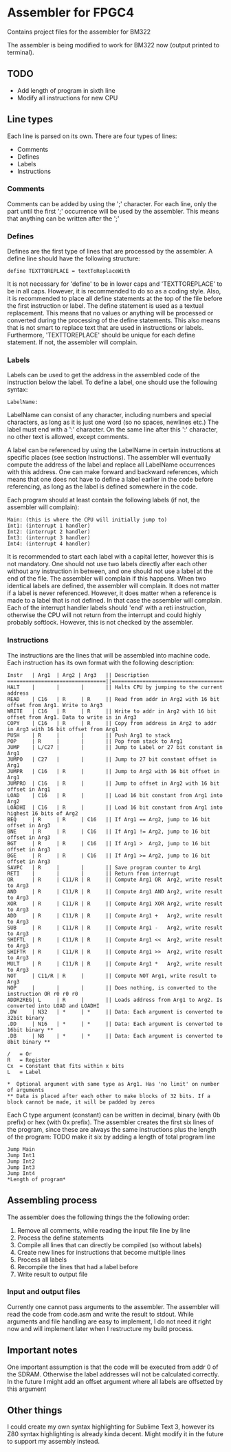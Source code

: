 # Assembler for FPGC4
Contains project files for the assembler for BM322

The assembler is being modified to work for BM322 now (output printed to terminal).

## TODO
- Add length of program in sixth line
- Modify all instructions for new CPU

## Line types
Each line is parsed on its own. There are four types of lines:
- Comments
- Defines
- Labels
- Instructions

### Comments
Comments can be added by using the ';' character. For each line, only the part until the first ';' occurrence will be used by the assembler. This means that anything can be written after the ';'

### Defines
Defines are the first type of lines that are processed by the assembler. A define line should have the following structure:
```
define TEXTTOREPLACE = textToReplaceWith
```
It is not necessary for 'define' to be in lower caps and 'TEXTTOREPLACE' to be in all caps. However, it is recommended to do so as a coding style. Also, it is recommended to place all define statements at the top of the file before the first instruction or label.
The define statement is used as a textual replacement. This means that no values or anything will be processed or converted during the processing of the define statements. This also means that is not smart to replace text that are used in instructions or labels.
Furthermore, 'TEXTTOREPLACE' should be unique for each define statement. If not, the assembler will complain.

### Labels
Labels can be used to get the address in the assembled code of the instruction below the label. To define a label, one should use the following syntax:
```
LabelName:
```
LabelName can consist of any character, including numbers and special characters, as long as it is just one word (so no spaces, newlines etc.) The label must end with a ':' character. On the same line after this ':' character, no other text is allowed, except comments.

A label can be referenced by using the LabelName in certain instructions at specific places (see section Instructions).
The assembler will eventually compute the address of the label and replace all LabelName occurrences with this address. One can make forward and backward references, which means that one does not have to define a label earlier in the code before referencing, as long as the label is defined somewhere in the code.

Each program should at least contain the following labels (if not, the assembler will complain):
```
Main: (this is where the CPU will initially jump to)
Int1: (interrupt 1 handler)
Int2: (interrupt 2 handler)
Int3: (interrupt 3 handler)
Int4: (interrupt 4 handler)
```

It is recommended to start each label with a capital letter, however this is not mandatory.
One should not use two labels directly after each other without any instruction in between, and one should not use a label at the end of the file. The assembler will complain if this happens.
When two identical labels are defined, the assembler will complain.
It does not matter if a label is never referenced.
However, it does matter when a reference is made to a label that is not defined. In that case the assembler will complain.
Each of the interrupt handler labels should 'end' with a reti instruction, otherwise the CPU will not return from the interrupt and could highly probably softlock. However, this is not checked by the assembler.

### Instructions
The instructions are the lines that will be assembled into machine code. Each instruction has its own format with the following description:
```
Instr   | Arg1  | Arg2 | Arg3   || Description
================================||=====================================================================
HALT    |       |       |       || Halts CPU by jumping to the current address
READ    | C16   | R     | R     || Read from addr in Arg2 with 16 bit offset from Arg1. Write to Arg3
WRITE   | C16   | R     | R     || Write to addr in Arg2 with 16 bit offset from Arg1. Data to write is in Arg3
COPY    | C16   | R     | R     || Copy from address in Arg2 to addr in Arg3 with 16 bit offset from Arg1
PUSH    | R     |       |       || Push Arg1 to stack
POP     | R     |       |       || Pop from stack to Arg1
JUMP    | L/C27 |       |       || Jump to Label or 27 bit constant in Arg1
JUMPO   | C27   |       |       || Jump to 27 bit constant offset in Arg1
JUMPR   | C16   | R     |       || Jump to Arg2 with 16 bit offset in Arg1
JUMPRO  | C16   | R     |       || Jump to offset in Arg2 with 16 bit offset in Arg1
LOAD    | C16   | R     |       || Load 16 bit constant from Arg1 into Arg2
LOADHI  | C16   | R     |       || Load 16 bit constant from Arg1 into highest 16 bits of Arg2
BEQ     | R     | R     | C16   || If Arg1 == Arg2, jump to 16 bit offset in Arg3
BNE     | R     | R     | C16   || If Arg1 != Arg2, jump to 16 bit offset in Arg3
BGT     | R     | R     | C16   || If Arg1 >  Arg2, jump to 16 bit offset in Arg3
BGE     | R     | R     | C16   || If Arg1 >= Arg2, jump to 16 bit offset in Arg3
SAVPC   | R     |       |       || Save program counter to Arg1
RETI    |       |       |       || Return from interrupt
OR      | R     | C11/R | R     || Compute Arg1 OR  Arg2, write result to Arg3
AND     | R     | C11/R | R     || Compute Arg1 AND Arg2, write result to Arg3
XOR     | R     | C11/R | R     || Compute Arg1 XOR Arg2, write result to Arg3
ADD     | R     | C11/R | R     || Compute Arg1 +   Arg2, write result to Arg3
SUB     | R     | C11/R | R     || Compute Arg1 -   Arg2, write result to Arg3
SHIFTL  | R     | C11/R | R     || Compute Arg1 <<  Arg2, write result to Arg3
SHIFTR  | R     | C11/R | R     || Compute Arg1 >>  Arg2, write result to Arg3
MULT    | R     | C11/R | R     || Compute Arg1 *   Arg2, write result to Arg3
NOT     | C11/R | R     |       || Compute NOT Arg1, write result to Arg3
NOP     |       |       |       || Does nothing, is converted to the instruction OR r0 r0 r0
ADDR2REG| L     | R     |       || Loads address from Arg1 to Arg2. Is converted into LOAD and LOADHI
.DW     | N32   | *     | *     || Data: Each argument is converted to 32bit binary
.DD     | N16   | *     | *     || Data: Each argument is converted to 16bit binary **
.DB     | N8    | *     | *     || Data: Each argument is converted to 8bit binary **

/   = Or
R   = Register
Cx  = Constant that fits within x bits
L   = Label

*  Optional argument with same type as Arg1. Has 'no limit' on number of arguments
** Data is placed after each other to make blocks of 32 bits. If a block cannot be made, it will be padded by zeros
```

Each C type argument (constant) can be written in decimal, binary (with 0b prefix) or hex (with 0x prefix).
The assembler creates the first six lines of the program, since these are always the same instructions plus the length of the program:
TODO make it six by adding a length of total program line
```
Jump Main
Jump Int1
Jump Int2
Jump Int3
Jump Int4
*Length of program*
```

## Assembling process
The assembler does the following things the the following order:
1. Remove all comments, while reading the input file line by line
2. Process the define statements
3. Compile all lines that can directly be compiled (so without labels)
4. Create new lines for instructions that become multiple lines
5. Process all labels
6. Recompile the lines that had a label before
7. Write result to output file



### Input and output files
Currently one cannot pass arguments to the assembler. The assembler will read the code from code.asm and write the result to stdout. While arguments and file handling are easy to implement, I do not need it right now and will implement later when I restructure my build process.

## Important notes
One important assumption is that the code will be executed from addr 0 of the SDRAM. Otherwise the label addresses will not be calculated correctly. In the future I might add an offset argument where all labels are offsetted by this argument

## Other things
I could create my own syntax highlighting for Sublime Text 3, however its Z80 syntax highlighting is already kinda decent. Might modify it in the future to support my assembly instead.